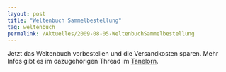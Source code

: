 ```yaml
---
layout: post
title: "Weltenbuch Sammelbestellung"
tag: weltenbuch
permalink: /Aktuelles/2009-08-05-WeltenbuchSammelbestellung
---
```


Jetzt das Weltenbuch vorbestellen und die Versandkosten sparen. Mehr Infos gibt es im dazugehörigen Thread im [Tanelorn](http://tanelorn.net/index.php/topic,49063.0.html).


